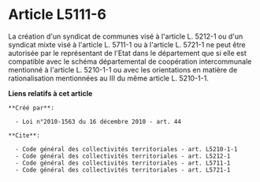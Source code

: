 # Article L5111-6

La création d'un syndicat de communes visé à l'article L. 5212-1 ou d'un syndicat mixte visé à l'article L. 5711-1 ou à
l'article L. 5721-1 ne peut être autorisée par le représentant de l'Etat dans le département que si elle est compatible avec
le schéma départemental de coopération intercommunale mentionné à l'article L. 5210-1-1 ou avec les orientations en matière
de rationalisation mentionnées au III du même article L. 5210-1-1.

**Liens relatifs à cet article**

	**Créé par**:

	  - Loi n°2010-1563 du 16 décembre 2010 - art. 44

	**Cite**:

	  - Code général des collectivités territoriales - art. L5210-1-1
	  - Code général des collectivités territoriales - art. L5212-1
	  - Code général des collectivités territoriales - art. L5711-1
	  - Code général des collectivités territoriales - art. L5721-1
